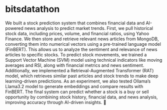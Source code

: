 # bitsdatathon


We built a stock prediction system that combines financial data and AI-powered news analysis to predict market trends. First, we pull historical stock data, including prices, volume, and financial ratios, using Yahoo Finance. We then store and retrieve relevant news articles from MongoDB, converting them into numerical vectors using a pre-trained language model (FinBERT). This allows us to analyze the sentiment and relevance of news articles to specific stocks. To predict stock movements, we trained a Support Vector Machine (SVM) model using technical indicators like moving averages and RSI, along with financial metrics and news sentiment. Additionally, we implemented a Retrieval-Augmented Transformer (RAT) model, which retrieves similar past articles and stock trends to make deep learning-driven predictions. As an experiment, we also tested Ollama’s Llama3.2 model to generate embeddings and compare results with FinBERT. The final system can predict whether a stock is a buy or sell opportunity by combining stock history, financial data, and news analysis, improving accuracy through AI-driven insights. 🚀
